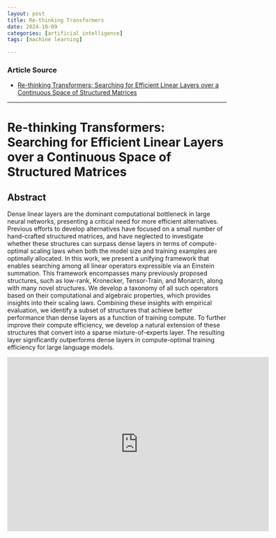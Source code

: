 ```yaml
---
layout: post
title: Re-thinking Transformers
date: 2024-10-09
categories: [artificial intelligence]
tags: [machine learning]

---
```


### Article Source


* [Re-thinking Transformers; Searching for Efficient Linear Layers over a Continuous Space of Structured Matrices](https://www.youtube.com/watch?v=nplao1_t8ig)

---



# Re-thinking Transformers: Searching for Efficient Linear Layers over a Continuous Space of Structured Matrices

## Abstract

Dense linear layers are the dominant computational bottleneck in large neural networks, presenting a critical need for more efficient alternatives. Previous efforts to develop alternatives have focused on a small number of hand-crafted structured matrices, and have neglected to investigate whether these structures can surpass dense layers in terms of compute-optimal scaling laws when both the model size and training examples are optimally allocated. In this work, we present a unifying framework that enables searching among all linear operators expressible via an Einstein summation. This framework encompasses many previously proposed structures, such as low-rank, Kronecker, Tensor-Train, and Monarch, along with many novel structures. We develop a taxonomy of all such operators based on their computational and algebraic properties, which provides insights into their scaling laws. Combining these insights with empirical evaluation, we identify a subset of structures that achieve better performance than dense layers as a function of training compute. To further improve their compute efficiency, we develop a natural extension of these structures that convert into a sparse mixture-of-experts layer. The resulting layer significantly outperforms dense layers in compute-optimal training efficiency for large language models.


<iframe width="600" height="400" src="https://www.youtube.com/embed/nplao1_t8ig?si=d8R4hcnRSCEIcu_2" title="YouTube video player" frameborder="0" allow="accelerometer; autoplay; clipboard-write; encrypted-media; gyroscope; picture-in-picture; web-share" referrerpolicy="strict-origin-when-cross-origin" allowfullscreen></iframe>